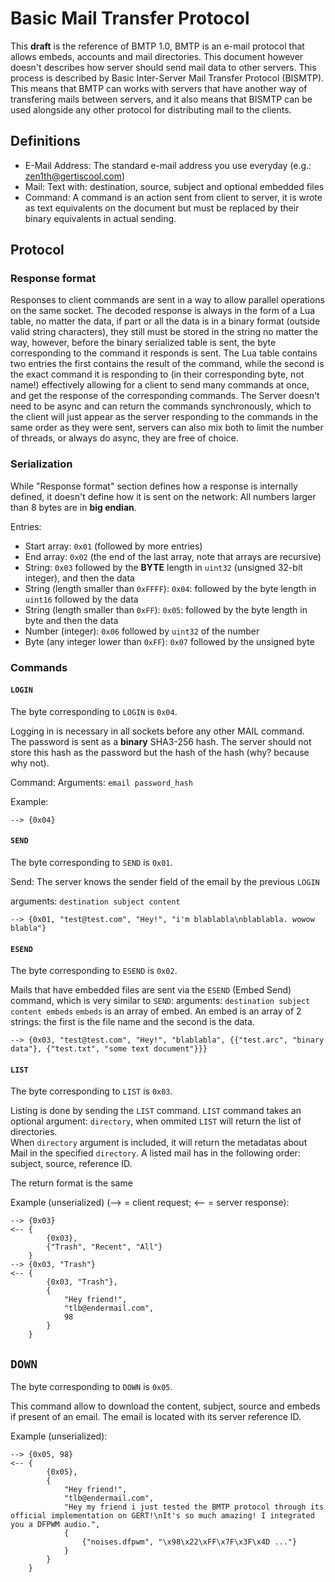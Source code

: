 # Basic Mail Transfer Protocol
This **draft** is the reference of BMTP 1.0, BMTP is an e-mail protocol that allows embeds, accounts and mail directories.
This document however doesn't describes how server should send mail data to other servers. This process is described by Basic Inter-Server Mail Transfer Protocol (BISMTP).
This means that BMTP can works with servers that have another way of transfering mails between servers, and it also means that BISMTP can be used alongside any other protocol for distributing mail to
the clients.

## Definitions
- E-Mail Address: The standard e-mail address you use everyday (e.g.: zen1th@gertiscool.com)
- Mail: Text with: destination, source, subject and optional embedded files
- Command: A command is an action sent from client to server, it is wrote as text equivalents on the document but must be replaced by their binary equivalents in actual sending.

## Protocol
### Response format
Responses to client commands are sent in a way to allow parallel operations on the same socket.
The decoded response is always in the form of a Lua table, no matter the data, if part or all the data is in a binary format (outside valid string characters), they still must be stored in the string no matter the way, however, before the binary serialized table is sent, the byte corresponding to the command it responds is sent.
The Lua table contains two entries the first contains the result of the command, while the second is the exact command it is responding to (in their corresponding byte, not name!) effectively allowing for a client to send many commands at once, and get the response of the corresponding commands. The Server doesn't need to be async and can return the commands synchronously, which to the client will just appear as the server responding to the commands in the same order as they were sent, servers can also mix both to limit the number of threads, or always do async, they are free of choice.

### Serialization
While "Response format" section defines how a response is internally defined, it doesn't define how it is sent on the network:
All numbers larger than 8 bytes are in **big endian**.

Entries:
- Start array: `0x01` (followed by more entries)
- End array: `0x02` (the end of the last array, note that arrays are recursive)
- String: `0x03` followed by the **BYTE** length in `uint32` (unsigned 32-bit integer), and then the data
- String (length smaller than `0xFFFF`): `0x04`: followed by the byte length in `uint16` followed by the data
- String (length smaller than `0xFF`): `0x05`: followed by the byte length in byte and then the data
- Number (integer): `0x06` followed by `uint32` of the number
- Byte (any integer lower than `0xFF`): `0x07` followed by the unsigned byte

### Commands

#### `LOGIN`
The byte corresponding to `LOGIN` is `0x04`.

Logging in is necessary in all sockets before any other MAIL command.  
The password is sent as a **binary** SHA3-256 hash. The server should not store this hash as the password but
the hash of the hash (why? because why not).

Command:
  Arguments: `email password_hash`

Example:
```
--> {0x04}
```


#### `SEND`
The byte corresponding to `SEND` is `0x01`.

Send:
The server knows the sender field of the email by the previous `LOGIN`

arguments: `destination subject content`

```
--> {0x01, "test@test.com", "Hey!", "i'm blablabla\nblablabla. wowow blabla"}
```

#### `ESEND`
The byte corresponding to `ESEND` is `0x02`.

Mails that have embedded files are sent via the `ESEND` (Embed Send) command, which is very similar to `SEND`:
arguments: `destination subject content embeds`
`embeds` is an array of embed.
An embed is an array of 2 strings: the first is the file name and the second is the data.

```
--> {0x03, "test@test.com", "Hey!", "blablabla", {{"test.arc", "binary data"}, {"test.txt", "some text document"}}}
```

#### `LIST`
The byte corresponding to `LIST` is `0x03`.

Listing is done by sending the `LIST` command.
`LIST` command takes an optional argument: `directory`, when ommited `LIST` will return the list of directories.  
When `directory` argument is included, it will return the metadatas about Mail in the specified `directory`.
A listed mail has in the following order: subject, source, reference ID.

The return format is the same

Example (unserialized) (--> = client request; <-- = server response):
```
--> {0x03}
<-- {
		{0x03},
		{"Trash", "Recent", "All"}
	}
--> {0x03, "Trash"}
<-- {
		{0x03, "Trash"},
		{
			"Hey friend!",
			"tlb@endermail.com",
			98
		}
	}
```

## `DOWN`
The byte corresponding to `DOWN` is `0x05`.

This command allow to download the content, subject, source and embeds if present of an email.
The email is located with its server reference ID.

Example (unserialized):
```
--> {0x05, 98}
<-- {
		{0x05},
		{
			"Hey friend!",
			"tlb@endermail.com",
			"Hey my friend i just tested the BMTP protocol through its official implementation on GERT!\nIt's so much amazing! I integrated you a DFPWM audio.",
			{
				{"noises.dfpwm", "\x98\x22\xFF\x7F\x3F\x4D ..."}
			}
		}
	}
```
